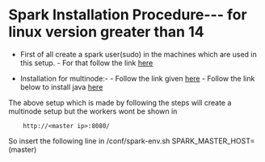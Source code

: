# Spark Installation Procedure--- for linux version greater than 14

- First of all create a spark user(sudo) in the machines which are used in this setup.
        - For that follow the link [here](https://www.digitalocean.com/community/tutorials/how-to-create-a-sudo-user-on-ubuntu-quickstart)

- Installation for multinode:-
        - Follow the link given [here](https://data-flair.training/blogs/install-apache-spark-multi-node-cluster/)
        - Follow the link below to install java [here](https://tecadmin.net/install-oracle-java-8-ubuntu-via-ppa/)
  
The above setup which is made by following the steps will create a multinode setup but the workers wont be shown in             

        http://<master ip>:8080/ 

So insert the following line in /conf/spark-env.sh
    SPARK_MASTER_HOST=(master)
